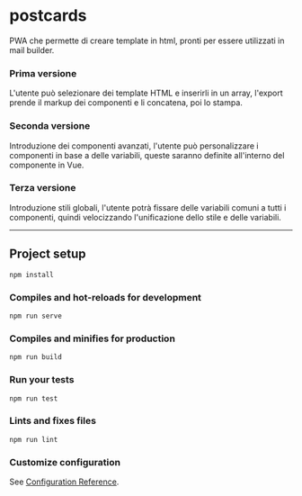 # postcards

PWA che permette di creare template in html, pronti per essere utilizzati in mail builder.

### Prima versione
L'utente può selezionare dei template HTML e inserirli in un array, l'export prende il markup dei componenti e li concatena, poi lo stampa.

### Seconda versione
Introduzione dei componenti avanzati, l'utente può personalizzare i componenti in base a delle variabili, queste saranno definite all'interno del componente in Vue.

### Terza versione
Introduzione stili globali, l'utente potrà fissare delle variabili comuni a tutti i componenti, quindi velocizzando l'unificazione dello stile e delle variabili.

---

## Project setup
```
npm install
```

### Compiles and hot-reloads for development
```
npm run serve
```

### Compiles and minifies for production
```
npm run build
```

### Run your tests
```
npm run test
```

### Lints and fixes files
```
npm run lint
```

### Customize configuration
See [Configuration Reference](https://cli.vuejs.org/config/).
